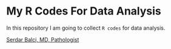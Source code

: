 # My R Codes For Data Analysis

In this repository I am going to collect `R codes` for data analysis.

[Serdar Balci, MD, Pathologist](https://www.serdarbalci.com/)
